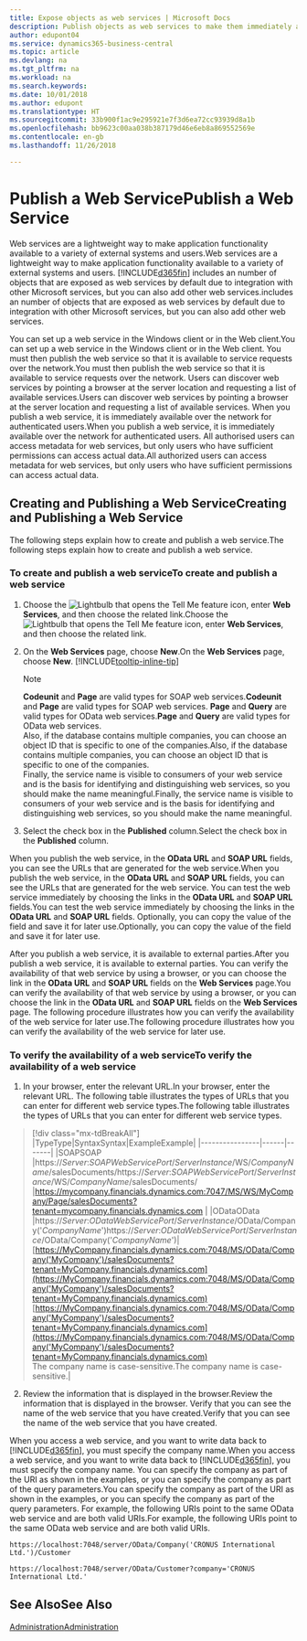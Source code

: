 ```yaml
---
title: Expose objects as web services | Microsoft Docs
description: Publish objects as web services to make them immediately available on the network.
author: edupont04
ms.service: dynamics365-business-central
ms.topic: article
ms.devlang: na
ms.tgt_pltfrm: na
ms.workload: na
ms.search.keywords: 
ms.date: 10/01/2018
ms.author: edupont
ms.translationtype: HT
ms.sourcegitcommit: 33b900f1ac9e295921e7f3d6ea72cc93939d8a1b
ms.openlocfilehash: bb9623c00aa038b387179d46e6eb8a869552569e
ms.contentlocale: en-gb
ms.lasthandoff: 11/26/2018

---
```

# <a name="publish-a-web-service"></a><span data-ttu-id="83d78-103">Publish a Web Service</span><span class="sxs-lookup"><span data-stu-id="83d78-103">Publish a Web Service</span></span>

<span data-ttu-id="83d78-104">Web services are a lightweight way to make application functionality available to a variety of external systems and users.</span><span class="sxs-lookup"><span data-stu-id="83d78-104">Web services are a lightweight way to make application functionality available to a variety of external systems and users.</span></span> [!INCLUDE[d365fin](includes/d365fin_md.md)] <span data-ttu-id="83d78-105">includes an number of objects that are exposed as web services by default due to integration with other Microsoft services, but you can also add other web services.</span><span class="sxs-lookup"><span data-stu-id="83d78-105">includes an number of objects that are exposed as web services by default due to integration with other Microsoft services, but you can also add other web services.</span></span>  

<span data-ttu-id="83d78-106">You can set up a web service in the Windows client or in the Web client.</span><span class="sxs-lookup"><span data-stu-id="83d78-106">You can set up a web service in the Windows client or in the Web client.</span></span> <span data-ttu-id="83d78-107">You must then publish the web service so that it is available to service requests over the network.</span><span class="sxs-lookup"><span data-stu-id="83d78-107">You must then publish the web service so that it is available to service requests over the network.</span></span> <span data-ttu-id="83d78-108">Users can discover web services by pointing a browser at the server location and requesting a list of available services.</span><span class="sxs-lookup"><span data-stu-id="83d78-108">Users can discover web services by pointing a browser at the server location and requesting a list of available services.</span></span> <span data-ttu-id="83d78-109">When you publish a web service, it is immediately available over the network for authenticated users.</span><span class="sxs-lookup"><span data-stu-id="83d78-109">When you publish a web service, it is immediately available over the network for authenticated users.</span></span> <span data-ttu-id="83d78-110">All authorised users can access metadata for web services, but only users who have sufficient permissions can access actual data.</span><span class="sxs-lookup"><span data-stu-id="83d78-110">All authorized users can access metadata for web services, but only users who have sufficient permissions can access actual data.</span></span>

## <a name="creating-and-publishing-a-web-service"></a><span data-ttu-id="83d78-111">Creating and Publishing a Web Service</span><span class="sxs-lookup"><span data-stu-id="83d78-111">Creating and Publishing a Web Service</span></span>  
<span data-ttu-id="83d78-112">The following steps explain how to create and publish a web service.</span><span class="sxs-lookup"><span data-stu-id="83d78-112">The following steps explain how to create and publish a web service.</span></span>  

### <a name="to-create-and-publish-a-web-service"></a><span data-ttu-id="83d78-113">To create and publish a web service</span><span class="sxs-lookup"><span data-stu-id="83d78-113">To create and publish a web service</span></span>  

1.  <span data-ttu-id="83d78-114">Choose the ![Lightbulb that opens the Tell Me feature](media/ui-search/search_small.png "Tell me what you want to do") icon, enter **Web Services**, and then choose the related link.</span><span class="sxs-lookup"><span data-stu-id="83d78-114">Choose the ![Lightbulb that opens the Tell Me feature](media/ui-search/search_small.png "Tell me what you want to do") icon, enter **Web Services**, and then choose the related link.</span></span>  
2.  <span data-ttu-id="83d78-115">On the **Web Services** page, choose **New**.</span><span class="sxs-lookup"><span data-stu-id="83d78-115">On the **Web Services** page, choose **New**.</span></span> [!INCLUDE[tooltip-inline-tip](includes/tooltip-inline-tip_md.md)]  

    > [!NOTE]  
    >  <span data-ttu-id="83d78-116">**Codeunit** and **Page** are valid types for SOAP web services.</span><span class="sxs-lookup"><span data-stu-id="83d78-116">**Codeunit** and **Page** are valid types for SOAP web services.</span></span> <span data-ttu-id="83d78-117">**Page** and **Query** are valid types for OData web services.</span><span class="sxs-lookup"><span data-stu-id="83d78-117">**Page** and **Query** are valid types for OData web services.</span></span>  
    <span data-ttu-id="83d78-118">Also, if the database contains multiple companies, you can choose an object ID that is specific to one of the companies.</span><span class="sxs-lookup"><span data-stu-id="83d78-118">Also, if the database contains multiple companies, you can choose an object ID that is specific to one of the companies.</span></span>  
    <span data-ttu-id="83d78-119">Finally, the service name is visible to consumers of your web service and is the basis for identifying and distinguishing web services, so you should make the name meaningful.</span><span class="sxs-lookup"><span data-stu-id="83d78-119">Finally, the service name is visible to consumers of your web service and is the basis for identifying and distinguishing web services, so you should make the name meaningful.</span></span>

3.  <span data-ttu-id="83d78-120">Select the check box in the **Published** column.</span><span class="sxs-lookup"><span data-stu-id="83d78-120">Select the check box in the **Published** column.</span></span>  

<span data-ttu-id="83d78-121">When you publish the web service, in the **OData URL** and **SOAP URL** fields, you can see the URLs that are generated for the web service.</span><span class="sxs-lookup"><span data-stu-id="83d78-121">When you publish the web service, in the **OData URL** and **SOAP URL** fields, you can see the URLs that are generated for the web service.</span></span> <span data-ttu-id="83d78-122">You can test the web service immediately by choosing the links in the **OData URL** and **SOAP URL** fields.</span><span class="sxs-lookup"><span data-stu-id="83d78-122">You can test the web service immediately by choosing the links in the **OData URL** and **SOAP URL** fields.</span></span> <span data-ttu-id="83d78-123">Optionally, you can copy the value of the field and save it for later use.</span><span class="sxs-lookup"><span data-stu-id="83d78-123">Optionally, you can copy the value of the field and save it for later use.</span></span>  

<span data-ttu-id="83d78-124">After you publish a web service, it is available to external parties.</span><span class="sxs-lookup"><span data-stu-id="83d78-124">After you publish a web service, it is available to external parties.</span></span> <span data-ttu-id="83d78-125">You can verify the availability of that web service by using a browser, or you can choose the link in the **OData URL** and **SOAP URL** fields on the **Web Services** page.</span><span class="sxs-lookup"><span data-stu-id="83d78-125">You can verify the availability of that web service by using a browser, or you can choose the link in the **OData URL** and **SOAP URL** fields on the **Web Services** page.</span></span> <span data-ttu-id="83d78-126">The following procedure illustrates how you can verify the availability of the web service for later use.</span><span class="sxs-lookup"><span data-stu-id="83d78-126">The following procedure illustrates how you can verify the availability of the web service for later use.</span></span>  

### <a name="to-verify-the-availability-of-a-web-service"></a><span data-ttu-id="83d78-127">To verify the availability of a web service</span><span class="sxs-lookup"><span data-stu-id="83d78-127">To verify the availability of a web service</span></span>  

1.  <span data-ttu-id="83d78-128">In your browser, enter the relevant URL.</span><span class="sxs-lookup"><span data-stu-id="83d78-128">In your browser, enter the relevant URL.</span></span> <span data-ttu-id="83d78-129">The following table illustrates the types of URLs that you can enter for different web service types.</span><span class="sxs-lookup"><span data-stu-id="83d78-129">The following table illustrates the types of URLs that you can enter for different web service types.</span></span>  
> [!div class="mx-tdBreakAll"]
> |<span data-ttu-id="83d78-130">Type</span><span class="sxs-lookup"><span data-stu-id="83d78-130">Type</span></span>|<span data-ttu-id="83d78-131">Syntax</span><span class="sxs-lookup"><span data-stu-id="83d78-131">Syntax</span></span>|<span data-ttu-id="83d78-132">Example</span><span class="sxs-lookup"><span data-stu-id="83d78-132">Example</span></span>|
> |----------------|------|-------|
> |<span data-ttu-id="83d78-133">SOAP</span><span class="sxs-lookup"><span data-stu-id="83d78-133">SOAP</span></span> |<span data-ttu-id="83d78-134">https://*Server*:*SOAPWebServicePort*/*ServerInstance*/WS/*CompanyName*/salesDocuments/</span><span class="sxs-lookup"><span data-stu-id="83d78-134">https://*Server*:*SOAPWebServicePort*/*ServerInstance*/WS/*CompanyName*/salesDocuments/</span></span> |https://mycompany.financials.dynamics.com:7047/MS/WS/MyCompany/Page/salesDocuments?tenant=mycompany.financials.dynamics.com |
> |<span data-ttu-id="83d78-135">OData</span><span class="sxs-lookup"><span data-stu-id="83d78-135">OData</span></span> |<span data-ttu-id="83d78-136">https://*Server*:*ODataWebServicePort*/*ServerInstance*/OData/Company('*CompanyName*')</span><span class="sxs-lookup"><span data-stu-id="83d78-136">https://*Server*:*ODataWebServicePort*/*ServerInstance*/OData/Company('*CompanyName*')</span></span>|<span data-ttu-id="83d78-137">[https://MyCompany.financials.dynamics.com:7048/MS/OData/Company('MyCompany')/salesDocuments?tenant=MyCompany.financials.dynamics.com](https://MyCompany.financials.dynamics.com:7048/MS/OData/Company('MyCompany')/salesDocuments?tenant=MyCompany.financials.dynamics.com)</span><span class="sxs-lookup"><span data-stu-id="83d78-137">[https://MyCompany.financials.dynamics.com:7048/MS/OData/Company('MyCompany')/salesDocuments?tenant=MyCompany.financials.dynamics.com](https://MyCompany.financials.dynamics.com:7048/MS/OData/Company('MyCompany')/salesDocuments?tenant=MyCompany.financials.dynamics.com)</span></span> <br />    <span data-ttu-id="83d78-138">The company name is case-sensitive.</span><span class="sxs-lookup"><span data-stu-id="83d78-138">The company name is case-sensitive.</span></span>|

2.  <span data-ttu-id="83d78-139">Review the information that is displayed in the browser.</span><span class="sxs-lookup"><span data-stu-id="83d78-139">Review the information that is displayed in the browser.</span></span> <span data-ttu-id="83d78-140">Verify that you can see the name of the web service that you have created.</span><span class="sxs-lookup"><span data-stu-id="83d78-140">Verify that you can see the name of the web service that you have created.</span></span>  

<span data-ttu-id="83d78-141">When you access a web service, and you want to write data back to [!INCLUDE[d365fin](includes/d365fin_md.md)], you must specify the company name.</span><span class="sxs-lookup"><span data-stu-id="83d78-141">When you access a web service, and you want to write data back to [!INCLUDE[d365fin](includes/d365fin_md.md)], you must specify the company name.</span></span> <span data-ttu-id="83d78-142">You can specify the company as part of the URI as shown in the examples, or you can specify the company as part of the query parameters.</span><span class="sxs-lookup"><span data-stu-id="83d78-142">You can specify the company as part of the URI as shown in the examples, or you can specify the company as part of the query parameters.</span></span> <span data-ttu-id="83d78-143">For example, the following URIs point to the same OData web service and are both valid URIs.</span><span class="sxs-lookup"><span data-stu-id="83d78-143">For example, the following URIs point to the same OData web service and are both valid URIs.</span></span>  

```  
https://localhost:7048/server/OData/Company('CRONUS International Ltd.')/Customer  
```  

```  
https://localhost:7048/server/OData/Customer?company='CRONUS International Ltd.'  
```  

## <a name="see-also"></a><span data-ttu-id="83d78-144">See Also</span><span class="sxs-lookup"><span data-stu-id="83d78-144">See Also</span></span>  
[<span data-ttu-id="83d78-145">Administration</span><span class="sxs-lookup"><span data-stu-id="83d78-145">Administration</span></span>](admin-setup-and-administration.md)  

